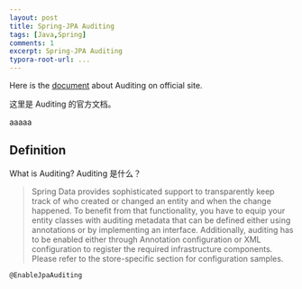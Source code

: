 ```yaml
---
layout: post
title: Spring-JPA Auditing
tags: [Java,Spring]
comments: 1
excerpt: Spring-JPA Auditing
typora-root-url: ...
---
```


Here is the [document](https://docs.spring.io/spring-data/jpa/docs/current/reference/html/#auditing) about Auditing on official site.

<p>这里是 Auditing 的官方文档。</p>

aaaaa

## Definition

What is Auditing?
Auditing 是什么？ 



> Spring Data provides sophisticated support to transparently keep track of who created or changed an entity and when the change happened. To benefit from that functionality, you have to equip your entity classes with auditing metadata that can be defined either using annotations or by implementing an interface. Additionally, auditing has to be enabled either through Annotation configuration or XML configuration to register the required infrastructure components. Please refer to the store-specific section for configuration samples.



```
@EnableJpaAuditing
```

